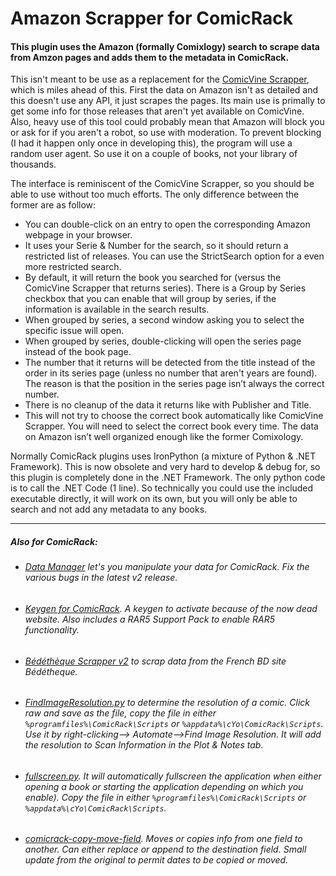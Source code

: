 # Amazon Scrapper for ComicRack

#### This plugin uses the Amazon (formally Comixlogy) search to scrape data from Amzon pages and adds them to the metadata in ComicRack.

This isn't meant to be use as a replacement for the [ComicVine Scrapper](https://github.com/cbanack/comic-vine-scraper), which is miles ahead of this. First the data on Amazon isn't as detailed and this doesn't use any API, it just scrapes the pages. Its main use is primally to get some info for those releases that aren't yet available on ComicVine. Also, heavy use of this tool could probably mean that Amazon will block you or ask for if you aren't a robot, so use with moderation. To prevent blocking (I had it happen only once in developing this), the program will use a random user agent. So use it on a couple of books, not your library of thousands. 

The interface is reminiscent of the ComicVine Scrapper, so you should be able to use without too much efforts. The only difference between the former are as follow:

-	You can double-click on an entry to open the corresponding Amazon webpage in your browser.
-	It uses your Serie & Number for the search, so it should return a restricted list of releases. You can use the StrictSearch option for a even more restricted search.
-	By default, it will return the book you searched for (versus the ComicVine Scrapper that returns series). There is a Group by Series checkbox that you can enable that will group by series, if the information is available in the search results. 
-   When grouped by series, a second window asking you to select the specific issue will open. 
-   When grouped by series, double-clicking will open the series page instead of the book page. 
-	The number that it returns will be detected from the title instead of the order in its series page (unless no number that aren't years are found). The reason is that the position in the series page isn’t always the correct number.
-	There is no cleanup of the data it returns like with Publisher and Title. 
-	This will not try to choose the correct book automatically like ComicVine Scrapper. You will need to select the correct book every time. The data on Amazon isn’t well organized enough like the former Comixology.

Normally ComicRack plugins uses IronPython (a mixture of Python & .NET Framework). This is now obsolete and very hard to develop & debug for, so this plugin is completely done in the .NET Framework. The only python code is to call the .NET Code (1 line). So technically you could use the included executable directly, it will work on its own, but you will only be able to search and not add any metadata to any books.




----

##### Also for ComicRack:

- ###### [Data Manager](https://github.com/maforget/CRDataManager) let's you manipulate your data for ComicRack. Fix the various bugs in the latest v2 release.
- ###### [Keygen for ComicRack](https://github.com/maforget/ComicRackKeygen). A keygen to activate because of the now dead website. Also includes a RAR5 Support Pack to enable RAR5 functionality.
- ###### [Bédéthèque Scrapper v2](https://github.com/maforget/Bedetheque-Scrapper-2) to scrap data from the French BD site Bédétheque.
- ###### [FindImageResolution.py](https://gist.github.com/maforget/63558612d19410c9807d6e87a494cf4a) to determine the resolution of a comic. Click raw and save as the file, copy the file in either `%programfiles%\ComicRack\Scripts` or `%appdata%\cYo\ComicRack\Scripts`. Use it by right-clicking--> Automate-->Find Image Resolution. It will add the resolution to Scan Information in the Plot & Notes tab.
- ###### [fullscreen.py](https://gist.githubusercontent.com/maforget/186a99205140acd3f7d3328ad1466e62/raw/8c7c0ecab28fb9a6037adbe19ff553e3597cccd6/fullscreen.py). It will automatically fullscreen the application when either opening a book or starting the application depending on which you enable). Copy the file in either `%programfiles%\ComicRack\Scripts` or `%appdata%\cYo\ComicRack\Scripts`.
- ###### [comicrack-copy-move-field](https://github.com/maforget/comicrack-copy-move-field). Moves or copies info from one field to another. Can either replace or append to the destination field. Small update from the original to permit dates to be copied or moved.